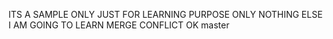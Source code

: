 
ITS A SAMPLE ONLY JUST FOR LEARNING PURPOSE ONLY NOTHING ELSE
I AM GOING TO LEARN MERGE CONFLICT OK 
master

